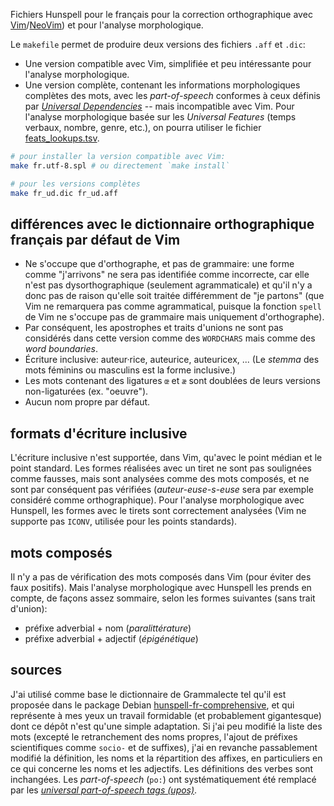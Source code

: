 Fichiers Hunspell pour le français pour la correction orthographique avec [Vim](https://www.vim.org/)/[NeoVim](https://neovim.io/)) et pour l'analyse morphologique.

Le `makefile` permet de produire deux versions des fichiers `.aff` et `.dic`:

- Une version compatible avec Vim, simplifiée et peu intéressante pour l'analyse morphologique.
- Une version complète, contenant les informations morphologiques complètes des mots, avec les *part-of-speech* conformes à ceux définis par [*Universal Dependencies*](https://universaldependencies.org/u/feat/index.html) -- mais incompatible avec Vim. Pour l'analyse morphologique basée sur les *Universal Features* (temps verbaux, nombre, genre, etc.), on pourra utiliser le fichier [feats_lookups.tsv](./feats_lookup.tsv).

```bash
# pour installer la version compatible avec Vim:
make fr.utf-8.spl # ou directement `make install`

# pour les versions complètes
make fr_ud.dic fr_ud.aff
```

différences avec le dictionnaire orthographique français par défaut de Vim
--------------------------------------------------------------------------

- Ne s'occupe que d'orthographe, et pas de grammaire: une forme comme "j'arrivons" ne sera pas identifiée comme incorrecte, car elle n'est pas dysorthographique (seulement agrammaticale) et qu'il n'y a donc pas de raison qu'elle soit traitée différemment de "je partons" (que Vim ne remarquera pas comme agrammatical, puisque la fonction `spell` de Vim ne s'occupe pas de grammaire mais uniquement d'orthographe).
- Par conséquent, les apostrophes et traits d'unions ne sont pas considérés dans cette version comme des `WORDCHARS` mais comme des _word boundaries_.
- Écriture inclusive: auteur·rice, auteurice, auteuricex, ... (Le _stemma_ des mots féminins ou masculins est la forme inclusive.)
- Les mots contenant des ligatures `œ` et `æ` sont doublées de leurs versions non-ligaturées (ex. "oeuvre").
- Aucun nom propre par défaut.

formats d'écriture inclusive
-----

L'écriture inclusive n'est supportée, dans Vim, qu'avec le point médian et le point standard.
Les formes réalisées avec un tiret ne sont pas soulignées comme fausses, mais sont analysées comme des mots composés, et ne sont par conséquent pas vérifiées (_auteur-euse-s-euse_ sera par exemple considéré comme orthographique).
Pour l'analyse morphologique avec Hunspell, les formes avec le tirets sont correctement analysées (Vim ne supporte pas `ICONV`, utilisée pour les points standards).

mots composés
-------------

Il n'y a pas de vérification des mots composés dans Vim (pour éviter des faux positifs).
Mais l'analyse morphologique avec Hunspell les prends en compte, de façons assez sommaire, selon les formes suivantes (sans trait d'union):

- préfixe adverbial + nom (*paralittérature*)
- préfixe adverbial + adjectif (*épigénétique*)

sources
-------

J'ai utilisé comme base le dictionnaire de Grammalecte tel qu'il est proposée dans le package Debian [hunspell-fr-comprehensive](https://packages.debian.org/bookworm/hunspell-fr-comprehensive), et qui représente à mes yeux un travail formidable (et probablement gigantesque) dont ce dépôt n'est qu'une simple adaptation. Si j'ai peu modifié la liste des mots (excepté le retranchement des noms propres, l'ajout de préfixes scientifiques comme `socio-` et de suffixes), j'ai en revanche passablement modifié la définition, les noms et la répartition des affixes, en particuliers en ce qui concerne les noms et les adjectifs. Les définitions des verbes sont inchangées. Les _part-of-speech_ (`po:`) ont systématiquement été remplacé par les [_universal part-of-speech tags (upos)_](https://universaldependencies.org/u/pos/).
